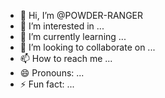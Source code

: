- 👋 Hi, I’m @POWDER-RANGER
- 👀 I’m interested in ...
- 🌱 I’m currently learning ...
- 💞️ I’m looking to collaborate on ...
- 📫 How to reach me ...
- 😄 Pronouns: ...
- ⚡ Fun fact: ...

<!---
POWDER-RANGER/POWDER-RANGER is a ✨ special ✨ repository because its `README.md` (this file) appears on your GitHub profile.
You can click the Preview link to take a look at your changes.
--->
